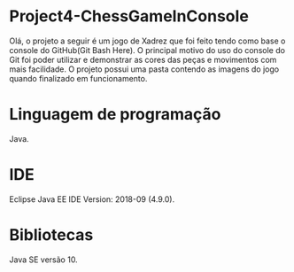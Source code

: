 # Project4-ChessGameInConsole

Olá, o projeto a seguir é um jogo de Xadrez que foi feito tendo como base o console do GitHub(Git Bash Here). O principal motivo do uso do console do Git foi poder utilizar e demonstrar as cores das peças e movimentos com mais facilidade. O projeto possui uma pasta contendo as imagens do jogo quando finalizado em funcionamento.

# Linguagem de programação 
Java.

# IDE
Eclipse Java EE IDE Version: 2018-09 (4.9.0).

# Bibliotecas
Java SE versão 10.
